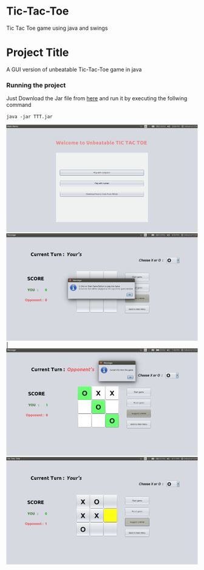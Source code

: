 # Tic-Tac-Toe
Tic Tac Toe game using java and swings
# Project Title
A GUI version of unbeatable Tic-Tac-Toe game in java

### Running the project

Just Download the Jar file from [here](https://github.com/Nafees7/Tic-Tac-Toe/raw/main/TTT.jar)
and run it by executing the follwing command
```
java -jar TTT.jar
```
![main menu](images/main_menu.png) 
![images](images/game.png)|
![images2](images/game1.png)
![images3](images/game3.png)

